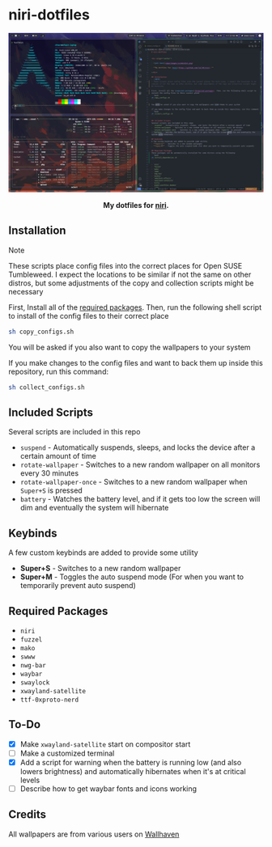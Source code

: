 # niri-dotfiles


<div align="center">

  ![alt text](repo/images/screenshot.png)

  **My dotfiles for [niri](https://github.com/YaLTeR/niri).**

</div>

## Installation
> [!NOTE]
> These scripts place config files into the correct places for Open SUSE Tumbleweed. I expect the locations to be similar if not the same on other distros, but some adjustments of the copy and collection scripts might be necessary

First, Install all of the [required packages](#required-packages). Then, run the following shell script to install of the config files to their correct place
```bash
sh copy_configs.sh
```

You will be asked if you also want to copy the wallpapers to your system

If you make changes to the config files and want to back them up inside this repository, run this command:
```bash
sh collect_configs.sh
```

## Included Scripts
Several scripts are included in this repo
- `suspend` - Automatically suspends, sleeps, and locks the device after a certain amount of time
- `rotate-wallpaper` - Switches to a new random wallpaper on all monitors every 30 minutes
- `rotate-wallpaper-once` - Switches to a new random wallpaper when `Super+S` is pressed
- `battery` - Watches the battery level, and if it gets too low the screen will dim and eventually the system will hibernate

## Keybinds
A few custom keybinds are added to provide some utility
- **Super+S** - Switches to a new random wallpaper
- **Super+M** - Toggles the auto suspend mode (For when you want to temporarily prevent auto suspend)

## Required Packages
- `niri`
- `fuzzel`
- `mako`
- `swww`
- `nwg-bar`
- `waybar`
- `swaylock`
- `xwayland-satellite`
- `ttf-0xproto-nerd`

## To-Do
- [x] Make `xwayland-satellite` start on compositor start
- [ ] Make a customized terminal
- [x] Add a script for warning when the battery is running low (and also lowers brightness) and automatically hibernates when it's at critical levels
- [ ] Describe how to get waybar fonts and icons working

## Credits
All wallpapers are from various users on [Wallhaven](https://wallhaven.cc)